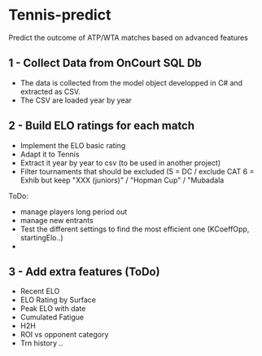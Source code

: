 # Tennis-predict
Predict the outcome of ATP/WTA matches based on advanced features

## 1 - Collect Data from OnCourt SQL Db
- The data is collected from the model object developped in C# and extracted as CSV.
- The CSV are loaded year by year

## 2 - Build ELO ratings for each match
- Implement the ELO basic rating
- Adapt it to Tennis
- Extract it year by year to csv (to be used in another project)
- Filter tournaments that should be excluded (5 = DC / exclude CAT 6 = Exhib but keep "XXX (juniors)" / "Hopman Cup" / "Mubadala 

ToDo:
- manage players long period out
- manage new entrants
- Test the different settings to find the most efficient one (KCoeffOpp, startingElo..)
- 
## 3 - Add extra features (ToDo)
- Recent ELO
- ELO Rating by Surface
- Peak ELO with date
- Cumulated Fatigue
- H2H
- ROI vs opponent category
- Trn history
..

